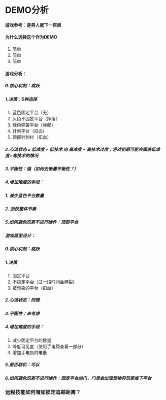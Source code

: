 # DEMO分析

#### 游戏参考：是男人就下一百层
#### 为什么选择这个作为DEMO
1. 简单
2. 简单
3. 简单


#### 游戏分析：
##### 0.核心机制：跳跃
##### 1.决策：5种选择
1. 蓝色固定平台（无）
2. 灰色不固定平台（掉落）
3. 绿色弹簧平台（弹起）
4. 针刺平台（扣血）
5. 顶部针刺栏（扣血）

##### 2.心流状态 = 低难度 + 低技术 向 高难度 + 高技术过度；游戏初期可能会面临低难度+高技术的情况
##### 3.平衡性：强（如何去衡量平衡性？）
##### 4.增加难度的手段：
##### 1. 减少蓝色平台数量
##### 2. 加快整体节奏
##### 5.如何避免玩家不进行操作：顶部平台


##### 游戏原型设计：
##### 0.核心机制：跳跃
##### 1.决策
1. 固定平台
2. 不稳定平台（过一段时间会碎裂）
3. 被污染的平台（扣血）
##### 2.心流状态：同理
##### 3.平衡性：未考虑
##### 4.增加难度的手段：
1. 减少固定平台的数量
2. 降低可见度（使用手电筒查看一部分）
3. 增加手电筒的电量
##### 5.是否联机：可以
##### 6.如何避免玩家不进行操作：固定平台加门，门里会出现怪物将玩家推下平台

### 远程技能如何增加锁定追踪距离？

